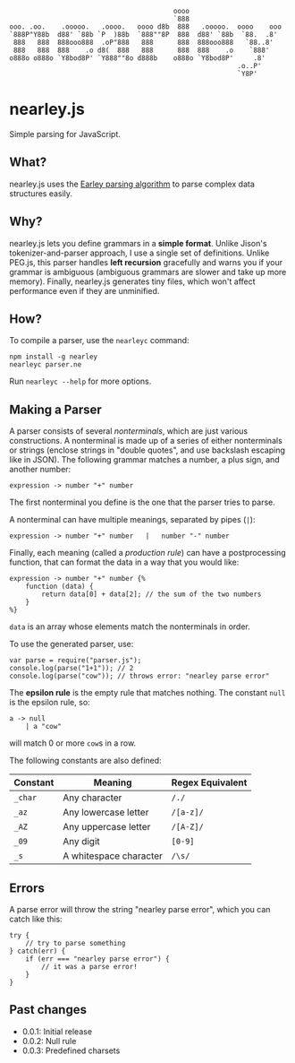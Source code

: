                                             oooo                        
                                             `888                        
    ooo. .oo.    .ooooo.   .oooo.   oooo d8b  888   .ooooo.  oooo    ooo 
    `888P"Y88b  d88' `88b `P  )88b  `888""8P  888  d88' `88b  `88.  .8'  
     888   888  888ooo888  .oP"888   888      888  888ooo888   `88..8'   
     888   888  888    .o d8(  888   888      888  888    .o    `888'    
    o888o o888o `Y8bod8P' `Y888""8o d888b    o888o `Y8bod8P'     .8'     
                                                             .o..P'      
                                                             `Y8P'       


nearley.js
==========

Simple parsing for JavaScript.

What?
-----
nearley.js uses the [Earley parsing algorithm](http://en.wikipedia.org/wiki/Earley_parser) to parse complex data structures easily.

Why?
----
nearley.js lets you define grammars in a **simple format**. Unlike Jison's tokenizer-and-parser approach, I use a single set of definitions. Unlike PEG.js, this parser handles **left recursion** gracefully and warns you if your grammar is ambiguous (ambiguous grammars are slower and take up more memory). Finally, nearley.js generates tiny files, which won't affect performance even if they are unminified.

How?
----
To compile a parser, use the `nearleyc` command:

    npm install -g nearley
    nearleyc parser.ne

Run `nearleyc --help` for more options.

Making a Parser
---------------

A parser consists of several *nonterminals*, which are just various constructions. A nonterminal is made up of a series of either nonterminals or strings (enclose strings in "double quotes", and use backslash escaping like in JSON). The following grammar matches a number, a plus sign, and another number:

    expression -> number "+" number

The first nonterminal you define is the one that the parser tries to parse.

A nonterminal can have multiple meanings, separated by pipes (`|`):

    expression -> number "+" number   |   number "-" number

Finally, each meaning (called a *production rule*) can have a postprocessing function, that can format the data in a way that you would like:

    expression -> number "+" number {%
        function (data) {
            return data[0] + data[2]; // the sum of the two numbers
        }
    %}

`data` is an array whose elements match the nonterminals in order.

To use the generated parser, use:

    var parse = require("parser.js");
    console.log(parse("1+1")); // 2
    console.log(parse("cow")); // throws error: "nearley parse error"

The **epsilon rule** is the empty rule that matches nothing. The constant `null` is the epsilon rule, so:

    a -> null
        | a "cow"

will match 0 or more `cow`s in a row.

The following constants are also defined:

| Constant | Meaning | Regex Equivalent |
| -------- | ------- | ---------------- |
| `_char` | Any character | `/./` |
| `_az` | Any lowercase letter | `/[a-z]/` |
| `_AZ` | Any uppercase letter | `/[A-Z]/` |
| `_09` | Any digit | `[0-9]` |
| `_s`  | A whitespace character | `/\s/` | 

Errors
------

A parse error will throw the string "nearley parse error", which you can catch like this:

    try {
        // try to parse something
    } catch(err) {
        if (err === "nearley parse error") {
            // it was a parse error!
        }
    }

Past changes
------------
* 0.0.1: Initial release
* 0.0.2: Null rule
* 0.0.3: Predefined charsets